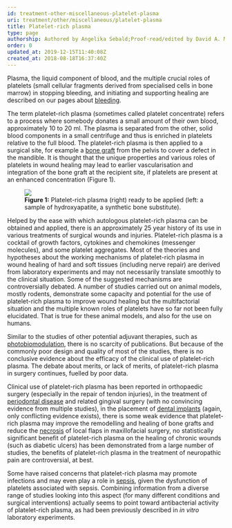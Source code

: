 ```yaml
---
id: treatment-other-miscellaneous-platelet-plasma
uri: treatment/other/miscellaneous/platelet-plasma
title: Platelet-rich plasma
type: page
authorship: Authored by Angelika Sebald;Proof-read/edited by David A. Mitchell
order: 0
updated_at: 2019-12-15T11:40:08Z
created_at: 2018-08-18T16:37:40Z
---
```


<p>Plasma, the liquid component of blood, and the multiple
    crucial roles of platelets (small cellular fragments
    derived from specialised cells in bone marrow) in
    stopping bleeding, and initiating and supporting healing
    are described on our pages about <a href="/treatment/other/bleeding/more-info">bleeding</a>.
</p>
<p>The term platelet-rich plasma (sometimes called platelet
    concentrate) refers to a process where somebody donates
    a small amount of their own blood, approximately 10 to
    20 ml. The plasma is separated from the other, solid
    blood components in a small centrifuge and thus is
    enriched in platelets relative to the full blood. The
    platelet-rich plasma is then applied to a surgical site,
    for example a <a href="/treatment/surgery/reconstruction">bone
        graft</a> from the pelvis to cover a defect in the
    mandible. It is thought that the unique properties and
    various roles of platelets in wound healing may lead to
    earlier vascularisation and integration of the bone
    graft at the recipient site, if platelets are present at
    an enhanced concentration (Figure 1).</p>
<figure><img src="/treatment-other-miscellaneous-platelet-plasma-figure1.jpg">
    <figcaption><strong>Figure 1:</strong> Platelet-rich
        plasma (right) ready to be applied (left: a sample
        of hydroxyapatite, a synthetic bone substitute).
    </figcaption>
</figure>
<p>Helped by the ease with which autologous platelet-rich
    plasma can be obtained and applied, there is an
    approximately 25 year history of its use in various
    treatments of surgical wounds and injuries.
    Platelet-rich plasma is a cocktail of growth factors,
    cytokines and chemokines (messenger molecules), and some
    platelet aggregates. Most of the theories and hypotheses
    about the working mechanisms of platelet-rich plasma in
    wound healing of hard and soft tissues (including nerve
    repair) are derived from laboratory experiments and may
    not necessarily translate smoothly to the clinical
    situation. Some of the suggested mechanisms are
    controversially debated. A number of studies carried out
    on animal models, mostly rodents, demonstrate some
    capacity and potential for the use of platelet-rich
    plasma to improve wound healing but the multifactorial
    situation and the multiple known roles of platelets have
    so far not been fully elucidated. That is true for these
    animal models, and also for the use on humans.</p>
<p>Similar to the studies of other potential adjuvant
    therapies, such as <a href="/treatment/other/miscellaneous/lilt">photobiomodulation</a>,
    there is no scarcity of publications. But because of the
    commonly poor design and quality of most of the studies,
    there is no conclusive evidence about the efficacy of
    the clinical use of platelet-rich plasma. The debate
    about merits, or lack of merits, of platelet-rich plasma
    in surgery continues, fuelled by poor data.</p>
<p>Clinical use of platelet-rich plasma has been reported in
    orthopaedic surgery (especially in the repair of tendon
    injuries), in the treatment of <a href="/treatment/restorative-dentistry/periodontal">periodontal
        disease</a> and related gingival surgery (with no
    convincing evidence from multiple studies), in the
    placement of <a href="/treatment-rest-denstistry-implants-level1">dental
        implants</a> (again, only conflicting evidence
    exists), there is some weak evidence that platelet-rich
    plasma may improve the remodelling and healing of bone
    grafts and reduce the <a href="/diagnosis/a-z/necrosis">necrosis</a> of local
    flaps in maxillofacial surgery, no statistically
    significant benefit of platelet-rich plasma on the
    healing of chronic wounds (such as diabetic ulcers) has
    been demonstrated from a large number of studies, the
    benefits of platelet-rich plasma in the treatment of
    neuropathic pain are controversial, at best.</p>
<p>Some have raised concerns that platelet-rich plasma may
    promote infections and may even play a role in <a href="/diagnosis/a-z/infection/detailed">sepsis</a>,
    given the dysfunction of platelets associated with
    sepsis. Combining information from a diverse range of
    studies looking into this aspect (for many different
    conditions and surgical interventions) actually seems to
    point toward antibacterial activity of platelet-rich
    plasma, as had been previously described in <i>in
        vitro</i> laboratory experiments.</p>
